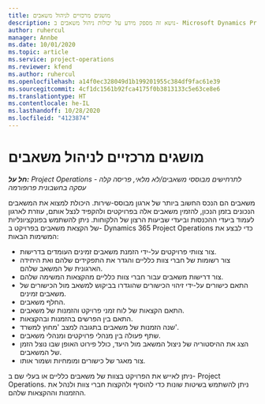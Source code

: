 ```yaml
---
title: מושגים מרכזיים לניהול משאבים
description: נושא זה מספק מידע על יכולות ניהול משאבים ב- Microsoft Dynamics Project Operations.
author: ruhercul
manager: Annbe
ms.date: 10/01/2020
ms.topic: article
ms.service: project-operations
ms.reviewer: kfend
ms.author: ruhercul
ms.openlocfilehash: a14f0ec328049d1b199201955c384df9fac61e39
ms.sourcegitcommit: 4cf1dc1561b92fca4175f0b3813133c5e63ce8e6
ms.translationtype: HT
ms.contentlocale: he-IL
ms.lasthandoff: 10/28/2020
ms.locfileid: "4123874"
---
```

# <a name="resource-management-key-concepts"></a>מושגים מרכזיים לניהול משאבים

_**חל על:** Project Operations לתרחישים מבוססי משאבים/לא מלאי, פריסה קלה - עסקה בחשבונית פרופורמה_

משאבים הם הנכס החשוב ביותר של ארגון מבוסס-שירות. היכולת למצוא את המשאבים הנכונים בזמן הנכון, להזמין משאבים אלה בפרויקטים ולהקפיד לנצל אותם, עוזרת לארגון לעמוד ביעדי ההכנסות וביעדי שביעות הרצון של הלקוחות. ניתן להשתמש בפונקציונליות של הקצאת משאבים בפרויקט ב- Dynamics 365 Project Operations כדי לבצע את המשימות הבאות:

- צור צוותי פרויקטים על-ידי הזמנת משאבים זמינים העומדים בדרישות.
- צור רשומות של חברי צוות כלליים והגדר את התפקידים שלהם ואת היחידה הארגונית של המשאב שלהם.
- צור דרישות משאבים עבור חברי צוות כלליים מהקצאות המשימה שלהם.
- התאם כישורים על-ידי זיהוי הכישורים שהוגדרו בביקוש למשאב מול הכישורים של משאבים זמינים.
- החלף משאבים.
- התאם הקצאות של לוח זמני פרויקט והזמנות של משאבים.
- התאם בין הפרשים בהזמנות ובהקצאות.
- שנה הזמנות של משאבים בתגובה למצב 'מחוץ למשרד'.
- שתף פעולה בין מנהלי פרויקטים ומנהלי משאבים.
- הצג את ההיסטוריה של ניצול המשאב מול היעד, כולל פירוט האופן שבו נוצל הזמן של המשאבים.
- צור מאגר של כישורים ומומחיות ושמור אותו.


ניתן לאייש את הפרויקט בצוות של משאבים כלליים או בעלי שם ב- Project Operations. ניתן להשתמש בשיטות שונות כדי להוסיף ולהקצות חברי צוות ולנהל את ההזמנות וההקצאות שלהם. 
